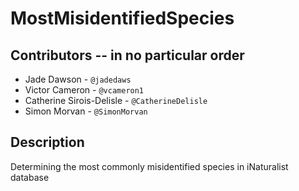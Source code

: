 # MostMisidentifiedSpecies

## Contributors -- in no particular order

- Jade Dawson - `@jadedaws`
- Victor Cameron - `@vcameron1`
- Catherine Sirois-Delisle - `@CatherineDelisle`
- Simon Morvan - `@SimonMorvan`

## Description

Determining the most commonly misidentified species in iNaturalist database

